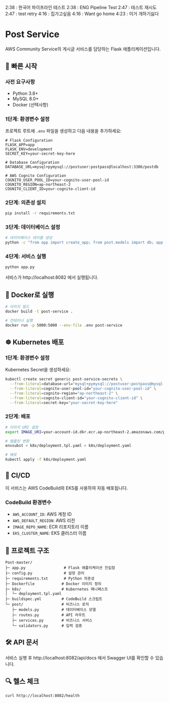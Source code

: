 2:38 : 한국어 파이프라인 테스트
2:38 : ENG Pipeline Test
2:47 : 테스트 재시도
2:47 : test retry
4:16 : 집가고싶음
4:16 : Want go home
4:23 : 이거 개하기싫다

# Post Service

AWS Community Service의 게시글 서비스를 담당하는 Flask 애플리케이션입니다.

## 🚀 빠른 시작

### 사전 요구사항
- Python 3.8+
- MySQL 8.0+
- Docker (선택사항)

### 1단계: 환경변수 설정

프로젝트 루트에 `.env` 파일을 생성하고 다음 내용을 추가하세요:

```env
# Flask Configuration
FLASK_APP=app
FLASK_ENV=development
SECRET_KEY=your-secret-key-here

# Database Configuration
DATABASE_URL=mysql+pymysql://postuser:postpass@localhost:3306/postdb

# AWS Cognito Configuration
COGNITO_USER_POOL_ID=your-cognito-user-pool-id
COGNITO_REGION=ap-northeast-2
COGNITO_CLIENT_ID=your-cognito-client-id

```

### 2단계: 의존성 설치

```bash
pip install -r requirements.txt
```

### 3단계: 데이터베이스 설정

```bash
# 데이터베이스 테이블 생성
python -c "from app import create_app; from post.models import db; app = create_app(); app.app_context().push(); db.create_all()"
```

### 4단계: 서비스 실행

```bash
python app.py
```

서비스가 http://localhost:8082 에서 실행됩니다.

## 🐳 Docker로 실행

```bash
# 이미지 빌드
docker build -t post-service .

# 컨테이너 실행
docker run -p 5000:5000 --env-file .env post-service
```

## ☸️ Kubernetes 배포

### 1단계: 환경변수 설정

Kubernetes Secret을 생성하세요:

```bash
kubectl create secret generic post-service-secrets \
  --from-literal=database-url="mysql+pymysql://postuser:postpass@mysql:3306/postdb" \
  --from-literal=cognito-user-pool-id="your-cognito-user-pool-id" \
  --from-literal=cognito-region="ap-northeast-2" \
  --from-literal=cognito-client-id="your-cognito-client-id" \
  --from-literal=secret-key="your-secret-key-here"
```

### 2단계: 배포

```bash
# 이미지 URI 설정
export IMAGE_URI=your-account-id.dkr.ecr.ap-northeast-2.amazonaws.com/post-service:latest

# 템플릿 변환
envsubst < k8s/deployment.tpl.yaml > k8s/deployment.yaml

# 배포
kubectl apply -f k8s/deployment.yaml
```

## 🔧 CI/CD

이 서비스는 AWS CodeBuild와 EKS를 사용하여 자동 배포됩니다.

### CodeBuild 환경변수

- `AWS_ACCOUNT_ID`: AWS 계정 ID
- `AWS_DEFAULT_REGION`: AWS 리전
- `IMAGE_REPO_NAME`: ECR 리포지토리 이름
- `EKS_CLUSTER_NAME`: EKS 클러스터 이름

## 📁 프로젝트 구조

```
Post-master/
├─ app.py                 # Flask 애플리케이션 진입점
├─ config.py              # 설정 관리
├─ requirements.txt       # Python 의존성
├─ Dockerfile            # Docker 이미지 정의
├─ k8s/                  # Kubernetes 매니페스트
│  └─ deployment.tpl.yaml
├─ buildspec.yml         # CodeBuild 스크립트
└─ post/                 # 비즈니스 로직
   ├─ models.py          # 데이터베이스 모델
   ├─ routes.py          # API 라우트
   ├─ services.py        # 비즈니스 서비스
   └─ validators.py      # 입력 검증
```

## 🛠️ API 문서

서비스 실행 후 http://localhost:8082/api/docs 에서 Swagger UI를 확인할 수 있습니다.

## 🔍 헬스 체크

```bash
curl http://localhost:8082/health
```

